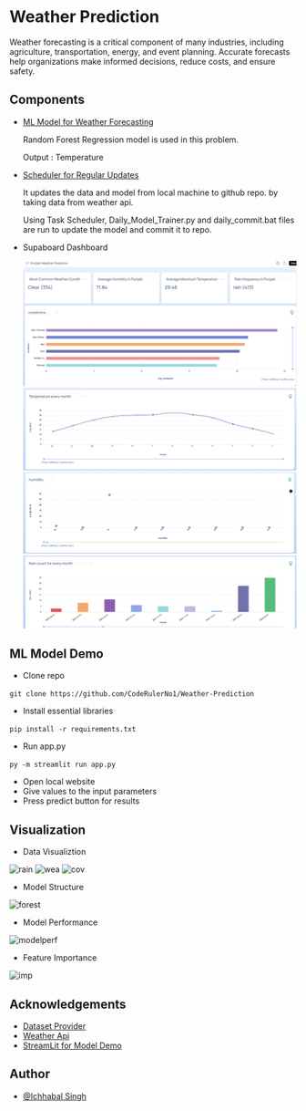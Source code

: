 # Weather Prediction

Weather forecasting is a critical component of many industries, including agriculture, transportation, energy, and event planning. Accurate forecasts help organizations make informed decisions, reduce costs, and ensure safety.

## Components

- [ML Model for Weather Forecasting](Base_Model_Training.ipynb)

  Random Forest Regression model is used in this problem.

  Output : Temperature

- [Scheduler for Regular Updates](Daily_Model_Trainer.py)

  It updates the data and model from local machine to github repo. by taking data from weather api.

  Using Task Scheduler, Daily_Model_Trainer.py and daily_commit.bat files are run to update the model and commit it to repo. 

- Supaboard Dashboard

  ![Dashboard_Screenshot](https://github.com/CodeRulerNo1/Weather-Prediction/blob/main/Supaboard%20Dashboard/Screenshot%202025-04-12%20121400.png)
  ![Dashboard_Screenshot](https://github.com/CodeRulerNo1/Weather-Prediction/blob/main/Supaboard%20Dashboard/Screenshot%202025-04-12%20121458.png)
  ![Dashboard_Screenshot](https://github.com/CodeRulerNo1/Weather-Prediction/blob/main/Supaboard%20Dashboard/Screenshot%202025-04-12%20121543.png)
  ![Dashboard_Screenshot](https://github.com/CodeRulerNo1/Weather-Prediction/blob/main/Supaboard%20Dashboard/Screenshot%202025-04-12%20121633.png)

## ML Model Demo

- Clone repo

```git clone https://github.com/CodeRulerNo1/Weather-Prediction```
- Install essential libraries

```pip install -r requirements.txt```

- Run app.py

```py -m streamlit run app.py```

- Open local website
- Give values to the input parameters
- Press predict button for results

## Visualization

- Data Visualiztion
  
![rain](https://github.com/CodeRulerNo1/Weather-Prediction/blob/main/Model_img/Screenshot%202025-04-12%20145827.png)
![wea](https://github.com/CodeRulerNo1/Weather-Prediction/blob/main/Model_img/Screenshot%202025-04-12%20145745.png)
![cov](https://github.com/CodeRulerNo1/Weather-Prediction/blob/main/Model_img/Screenshot%202025-04-12%20145711.png)

- Model Structure
  
![forest](https://github.com/CodeRulerNo1/Weather-Prediction/blob/main/Model_img/Screenshot%202025-04-12%20145433.png)

- Model Performance
  
![modelperf](https://github.com/CodeRulerNo1/Weather-Prediction/blob/main/Model_img/Screenshot%202025-04-12%20145931.png)

- Feature Importance
  
![imp](https://github.com/CodeRulerNo1/Weather-Prediction/blob/main/Model_img/Screenshot%202025-04-12%20145958.png)


## Acknowledgements

- [Dataset Provider](https://www.ncei.noaa.gov/cdo-web/)
- [Weather Api](https://www.weatherapi.com)
- [StreamLit for Model Demo](https://streamlit.io)

## Author

- [@Ichhabal Singh](https://www.github.com/CodeRulerNo1)
